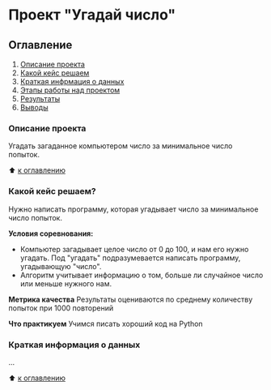 # Проект "Угадай число"
## Оглавление
1. [Описание проекта](https://github.com/olegrasskazovpro/sf_data_science/tree/project_0/README.md#Описание-проекта)
2. [Какой кейс решаем](https://github.com/olegrasskazovpro/sf_data_science/tree/project_0/README.md#Какой-кейс-решаем)
3. [Краткая инфрмация о данных](https://github.com/olegrasskazovpro/sf_data_science/tree/project_0/README.md#Краткая-инфрмация-о-данных)
4. [Этапы работы над проектом](https://github.com/olegrasskazovpro/sf_data_science/tree/project_0/README.md#Этапы-работы-над-проектом)
5. [Результаты](https://github.com/olegrasskazovpro/sf_data_science/tree/project_0/README.md#Результаты)
6. [Выводы](https://github.com/olegrasskazovpro/sf_data_science/tree/project_0/README.md#Выводы)

### Описание проекта
Угадать загаданное компьютером число за минимальное число попыток.

:arrow_up: [к оглавлению](https://github.com/olegrasskazovpro/sf_data_science/tree/project_0/README.md#Оглавление)

### Какой кейс решаем?
Нужно написать программу, которая угадывает число за минимальное число попыток.

**Условия соревнования:**
- Компьютер загадывает целое число от 0 до 100, и нам его нужно угадать. Под "угадать" подразумевается написать программу, угадывающую "число".
- Алгоритм учитывает информацию о том, больше ли случайное число или меньше нужного нам.

**Метрика качества**
Результаты оцениваются по среднему количеству попыток при 1000 повторений

**Что практикуем**
Учимся писать хороший код на Python

### Краткая информация о данных
...

:arrow_up: [к оглавлению](https://github.com/olegrasskazovpro/sf_data_science/tree/project_0/README.md#Оглавление)